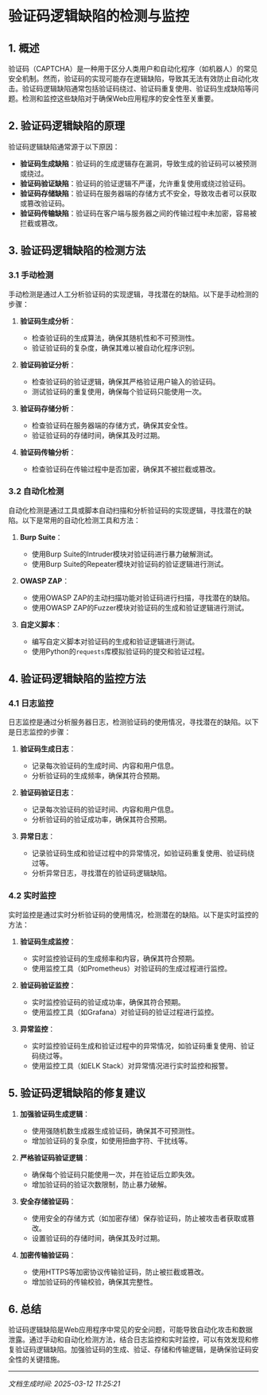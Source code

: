 # 验证码逻辑缺陷的检测与监控

## 1. 概述

验证码（CAPTCHA）是一种用于区分人类用户和自动化程序（如机器人）的常见安全机制。然而，验证码的实现可能存在逻辑缺陷，导致其无法有效防止自动化攻击。验证码逻辑缺陷通常包括验证码绕过、验证码重复使用、验证码生成缺陷等问题。检测和监控这些缺陷对于确保Web应用程序的安全性至关重要。

## 2. 验证码逻辑缺陷的原理

验证码逻辑缺陷通常源于以下原因：

- **验证码生成缺陷**：验证码的生成逻辑存在漏洞，导致生成的验证码可以被预测或绕过。
- **验证码验证缺陷**：验证码的验证逻辑不严谨，允许重复使用或绕过验证码。
- **验证码存储缺陷**：验证码在服务器端的存储方式不安全，导致攻击者可以获取或篡改验证码。
- **验证码传输缺陷**：验证码在客户端与服务器之间的传输过程中未加密，容易被拦截或篡改。

## 3. 验证码逻辑缺陷的检测方法

### 3.1 手动检测

手动检测是通过人工分析验证码的实现逻辑，寻找潜在的缺陷。以下是手动检测的步骤：

1. **验证码生成分析**：
   - 检查验证码的生成算法，确保其随机性和不可预测性。
   - 验证验证码的复杂度，确保其难以被自动化程序识别。

2. **验证码验证分析**：
   - 检查验证码的验证逻辑，确保其严格验证用户输入的验证码。
   - 测试验证码的重复使用，确保每个验证码只能使用一次。

3. **验证码存储分析**：
   - 检查验证码在服务器端的存储方式，确保其安全性。
   - 验证验证码的存储时间，确保其及时过期。

4. **验证码传输分析**：
   - 检查验证码在传输过程中是否加密，确保其不被拦截或篡改。

### 3.2 自动化检测

自动化检测是通过工具或脚本自动扫描和分析验证码的实现逻辑，寻找潜在的缺陷。以下是常用的自动化检测工具和方法：

1. **Burp Suite**：
   - 使用Burp Suite的Intruder模块对验证码进行暴力破解测试。
   - 使用Burp Suite的Repeater模块对验证码的验证逻辑进行测试。

2. **OWASP ZAP**：
   - 使用OWASP ZAP的主动扫描功能对验证码进行扫描，寻找潜在的缺陷。
   - 使用OWASP ZAP的Fuzzer模块对验证码的生成和验证逻辑进行测试。

3. **自定义脚本**：
   - 编写自定义脚本对验证码的生成和验证逻辑进行测试。
   - 使用Python的`requests`库模拟验证码的提交和验证过程。

## 4. 验证码逻辑缺陷的监控方法

### 4.1 日志监控

日志监控是通过分析服务器日志，检测验证码的使用情况，寻找潜在的缺陷。以下是日志监控的步骤：

1. **验证码生成日志**：
   - 记录每次验证码的生成时间、内容和用户信息。
   - 分析验证码的生成频率，确保其符合预期。

2. **验证码验证日志**：
   - 记录每次验证码的验证时间、内容和用户信息。
   - 分析验证码的验证成功率，确保其符合预期。

3. **异常日志**：
   - 记录验证码生成和验证过程中的异常情况，如验证码重复使用、验证码绕过等。
   - 分析异常日志，寻找潜在的验证码逻辑缺陷。

### 4.2 实时监控

实时监控是通过实时分析验证码的使用情况，检测潜在的缺陷。以下是实时监控的方法：

1. **验证码生成监控**：
   - 实时监控验证码的生成频率和内容，确保其符合预期。
   - 使用监控工具（如Prometheus）对验证码的生成过程进行监控。

2. **验证码验证监控**：
   - 实时监控验证码的验证成功率，确保其符合预期。
   - 使用监控工具（如Grafana）对验证码的验证过程进行监控。

3. **异常监控**：
   - 实时监控验证码生成和验证过程中的异常情况，如验证码重复使用、验证码绕过等。
   - 使用监控工具（如ELK Stack）对异常情况进行实时监控和报警。

## 5. 验证码逻辑缺陷的修复建议

1. **加强验证码生成逻辑**：
   - 使用强随机数生成器生成验证码，确保其不可预测性。
   - 增加验证码的复杂度，如使用扭曲字符、干扰线等。

2. **严格验证码验证逻辑**：
   - 确保每个验证码只能使用一次，并在验证后立即失效。
   - 增加验证码的验证次数限制，防止暴力破解。

3. **安全存储验证码**：
   - 使用安全的存储方式（如加密存储）保存验证码，防止被攻击者获取或篡改。
   - 设置验证码的存储时间，确保其及时过期。

4. **加密传输验证码**：
   - 使用HTTPS等加密协议传输验证码，防止被拦截或篡改。
   - 增加验证码的传输校验，确保其完整性。

## 6. 总结

验证码逻辑缺陷是Web应用程序中常见的安全问题，可能导致自动化攻击和数据泄露。通过手动和自动化检测方法，结合日志监控和实时监控，可以有效发现和修复验证码逻辑缺陷。加强验证码的生成、验证、存储和传输逻辑，是确保验证码安全性的关键措施。

---

*文档生成时间: 2025-03-12 11:25:21*
